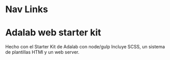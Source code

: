 # Nav Links

# Adalab web starter kit
Hecho con el Starter Kit de Adalab con node/gulp 
Incluye SCSS, un sistema de plantillas HTMl y un web server.

